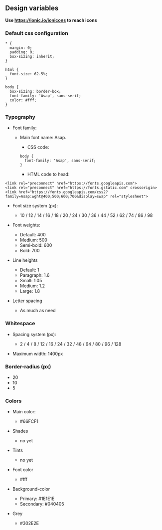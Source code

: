 ## Design variables

**Use https://ionic.io/ionicons to reach icons**

### Default css configuration

```
* {
  margin: 0;
  padding: 0;
  box-sizing: inherit;
}

html {
  font-size: 62.5%;
}

body {
  box-sizing: border-box;
  font-family: 'Asap', sans-serif;
  color: #fff;
}
```

### Typography

- Font family:

  - Main font name: Asap.

    - CSS code:

    ```
    body {
      font-family: 'Asap', sans-serif;
    }
    ```

    - HTML code to head:

```
<link rel="preconnect" href="https://fonts.googleapis.com">
<link rel="preconnect" href="https://fonts.gstatic.com" crossorigin>
<link href="https://fonts.googleapis.com/css2?family=Asap:wght@400;500;600;700&display=swap" rel="stylesheet">
```

- Font size system (px):

  - 10 / 12 / 14 / 16 / 18 / 20 / 24 / 30 / 36 / 44 / 52 / 62 / 74 / 86 / 98

- Font weights:

  - Default: 400
  - Medium: 500
  - Semi-bold: 600
  - Bold: 700

- Line heights

  - Default: 1
  - Paragraph: 1.6
  - Small: 1.05
  - Medium: 1.2
  - Large: 1.8

- Letter spacing
  - As much as need

### Whitespace

- Spacing system (px):

  - 2 / 4 / 8 / 12 / 16 / 24 / 32 / 48 / 64 / 80 / 96 / 128

- Maximum width: 1400px

### Border-radius (px)

- 20
- 10
- 5

### Colors

- Main color:

  - #66FCF1

- Shades

  - no yet

- Tints

  - no yet

- Font color

  - #fff

- Background-color

  - Primary: #1E1E1E
  - Secondary: #040405

- Grey
  - #302E2E
